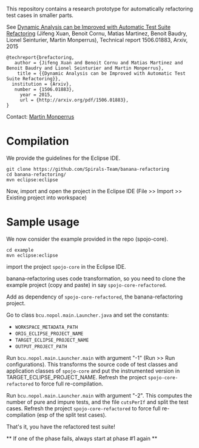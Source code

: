 
This repository contains a research prototype for automatically refactoring test cases in smaller parts.

See [Dynamic Analysis can be Improved with Automatic Test Suite Refactoring](http://arxiv.org/pdf/1506.01883) (Jifeng Xuan, Benoit Cornu, Matias Martinez, Benoit Baudry, Lionel Seinturier, Martin Monperrus), Technical report 1506.01883, Arxiv, 2015

```
@techreport{brefactoring,
   author = {Jifeng Xuan and Benoit Cornu and Matias Martinez and Benoit Baudry and Lionel Seinturier and Martin Monperrus},
    title = {{Dynamic Analysis can be Improved with Automatic Test Suite Refactoring}},
  institution = {Arxiv},
   number = {1506.01883},
     year = 2015,
     url = {http://arxiv.org/pdf/1506.01883},
}
```

Contact: [Martin Monperrus](http://www.monperrus.net/martin/contact)

Compilation
=====

We provide the guidelines for the Eclipse IDE.

```
git clone https://github.com/Spirals-Team/banana-refactoring
cd banana-refactoring/
mvn eclipse:eclipse
```

Now, import and open the project in the Eclipse IDE (File >> Import >> Existing project into workspace)

Sample usage
=======

We now consider the example provided in the repo (spojo-core).
```
cd example
mvn eclipse:eclipse
```
import the project `spojo-core` in the Eclipse IDE.

banana-refactoring uses code transformation, so you need to clone the example project (copy and paste) in say `spojo-core-refactored`.

Add as dependency of `spojo-core-refactored`, the banana-refactoring project.

Go to class `bcu.nopol.main.Launcher.java` and set the constants:

* `WORKSPACE_METADATA_PATH` 
* `ORIG_ECLIPSE_PROJECT_NAME` 
* `TARGET_ECLIPSE_PROJECT_NAME` 
* `OUTPUT_PROJECT_PATH`

Run `bcu.nopol.main.Launcher.main` with argument "-1" (Run >> Run configurations). This transforms the source code of test classes and application classes of `spojo-core` and put the instrumented version in TARGET_ECLIPSE_PROJECT_NAME. Refresh the project `spojo-core-refactored` to force full re-compilation.

Run `bcu.nopol.main.Launcher.main` with  argument "-2". This computes the number of pure and impure tests, and the file `cutsPerIf` and split the test cases.  Refresh the project `spojo-core-refactored` to force full re-compilation (esp of the split test cases).

That's it, you have the refactored test suite!

** If one of the phase fails, always start at phase #1 again **


